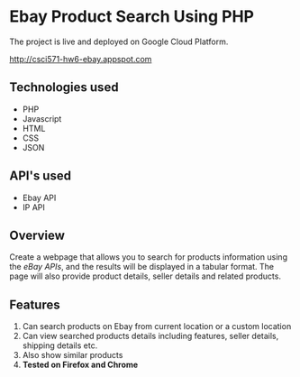 # Ebay Product Search Using PHP

The project is live and deployed on Google Cloud Platform. 

http://csci571-hw6-ebay.appspot.com

## Technologies used

- PHP
- Javascript
- HTML
- CSS
- JSON

## API's used

- Ebay API
- IP API

## Overview

Create a webpage that allows you to search for products information using the *eBay APIs*, and the results will be displayed in a tabular format. The page will also provide product details, seller details and related products.

## Features

1. Can search products on Ebay from current location or a custom location
2. Can view searched products details including features, seller details, shipping details etc.
3. Also show similar products
4. **Tested on Firefox and Chrome**